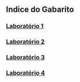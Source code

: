 ## Indice do Gabarito

### [Laboratório 1](./src/gabarito/laboratorio1)<br/>
### [Laboratório 2](./src/gabarito/laboratorio2)<br/>
### [Laboratório 3](./src/gabarito/laboratorio3)<br/>
### [Laboratório 4](./src/gabarito/laboratorio4)<br/>